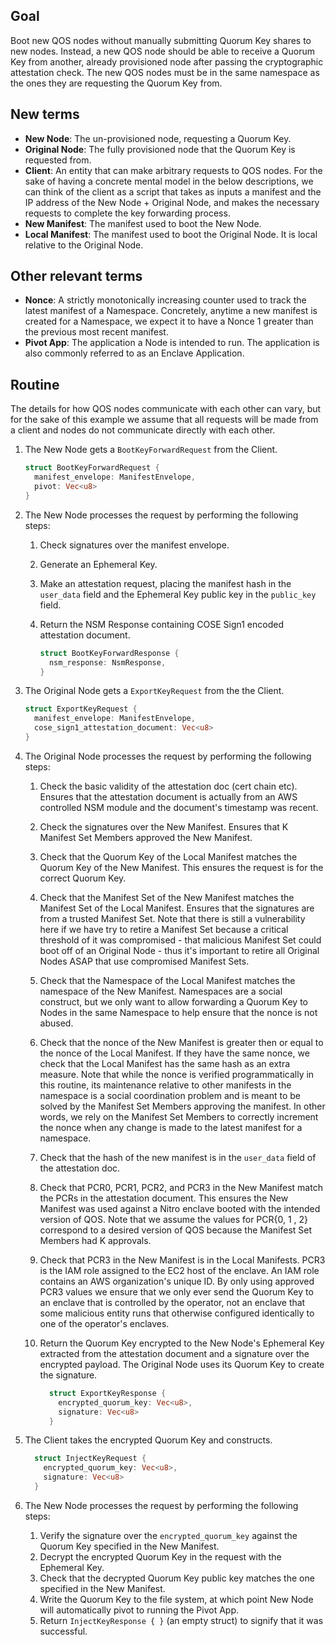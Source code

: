 ## Goal

Boot new QOS nodes without manually submitting Quorum Key shares to new nodes. Instead, a new QOS node should be able to receive a Quorum Key from another, already provisioned node after passing the cryptographic attestation check. The new QOS nodes must be in the same namespace as the ones they are requesting the Quorum Key from.

## New terms

* **New Node**: The un-provisioned node, requesting a Quorum Key.
* **Original Node**: The fully provisioned node that the Quorum Key is requested from.
* **Client**: An entity that can make arbitrary requests to QOS nodes. For the sake of having a concrete mental model in the below descriptions, we can think of the client as a script that takes as inputs a manifest and the IP address of the New Node + Original Node, and makes the necessary requests to complete the key forwarding process.
* **New Manifest**: The manifest used to boot the New Node.
* **Local Manifest**: The manifest used to boot the Original Node. It is local relative to the Original Node.

## Other relevant terms

* **Nonce**: A strictly monotonically increasing counter used to track the latest manifest of a Namespace. Concretely, anytime a new manifest is created for a Namespace, we expect it to have a Nonce 1 greater than the previous most recent manifest.
* **Pivot App**: The application a Node is intended to run. The application is also commonly referred to as an Enclave Application.

## Routine

The details for how QOS nodes communicate with each other can vary, but for the sake of this example we assume that all requests will be made from a client and nodes do not communicate directly with each other.

1) The New Node gets a `BootKeyForwardRequest` from the Client.

    ```rust
    struct BootKeyForwardRequest {
      manifest_envelope: ManifestEnvelope,
      pivot: Vec<u8>
    }
    ```

2) The New Node processes the request by performing the following steps:
    1) Check signatures over the manifest envelope.
    1) Generate an Ephemeral Key.
    1) Make an attestation request, placing the manifest hash in the `user_data` field and the Ephemeral Key public key in the `public_key` field.
    1) Return the NSM Response containing COSE Sign1 encoded attestation document.

        ```rust
        struct BootKeyForwardResponse {
          nsm_response: NsmResponse,
        }
        ```

3) The Original Node gets a `ExportKeyRequest` from the the Client.

    ```rust
    struct ExportKeyRequest {
      manifest_envelope: ManifestEnvelope,
      cose_sign1_attestation_document: Vec<u8>
    }
    ```

4) The Original Node processes the request by performing the following steps:
    1) Check the basic validity of the attestation doc (cert chain etc). Ensures that the attestation document is actually from an AWS controlled NSM module and the document's timestamp was recent.
    1) Check the signatures over the New Manifest. Ensures that K Manifest Set Members approved the New Manifest.
    1) Check that the Quorum Key of the Local Manifest matches the Quorum Key of the New Manifest. This ensures the request is for the correct Quorum Key.
    1) Check that the Manifest Set of the New Manifest matches the Manifest Set of the Local Manifest. Ensures that the signatures are from a trusted Manifest Set. Note that there is still a vulnerability here if we have try to retire a Manifest Set because a critical threshold of it was compromised - that malicious Manifest Set could boot off of an Original Node - thus it's important to retire all Original Nodes ASAP that use compromised Manifest Sets.
    1) Check that the Namespace of the Local Manifest matches the namespace of the New Manifest. Namespaces are a social construct, but we only want to allow forwarding a Quorum Key to Nodes in the same Namespace to help ensure that the nonce is not abused.
    1) Check that the nonce of the New Manifest is greater then or equal to the nonce of the Local Manifest. If they have the same nonce, we check that the Local Manifest has the same hash as an extra measure. Note that while the nonce is verified programmatically in this routine, its maintenance relative to other manifests in the namespace is a social coordination problem and is meant to be solved by the Manifest Set Members approving the manifest. In other words, we rely on the Manifest Set Members to correctly increment the nonce when any change is made to the latest manifest for a namespace.
    1) Check that the hash of the new manifest is in the `user_data` field of the attestation doc.
    1) Check that PCR0, PCR1, PCR2, and PCR3 in the New Manifest match the PCRs in the attestation document. This ensures the New Manifest was used against a Nitro enclave booted with the intended version of QOS. Note that we assume the values for PCR{0, 1 , 2} correspond to a desired version of QOS because the Manifest Set Members had K approvals.
    1) Check that PCR3 in the New Manifest is in the Local Manifests. PCR3 is the IAM role assigned to the EC2 host of the enclave. An IAM role contains an AWS organization's unique ID. By only using approved PCR3 values we ensure that we only ever send the Quorum Key to an enclave that is controlled by the operator, not an enclave that some malicious entity runs that otherwise configured identically to one of the operator's enclaves.
    1) Return the Quorum Key encrypted to the New Node's Ephemeral Key extracted from the attestation document and a signature over the encrypted payload. The Original Node uses its Quorum Key to create the signature.

        ```rust
          struct ExportKeyResponse {
            encrypted_quorum_key: Vec<u8>,
            signature: Vec<u8>
          }
        ```

5) The Client takes the encrypted Quorum Key and constructs.

    ```rust
      struct InjectKeyRequest {
        encrypted_quorum_key: Vec<u8>,
        signature: Vec<u8>
      }
    ```

6) The New Node processes the request by performing the following steps:
    1) Verify the signature over the `encrypted_quorum_key` against the Quorum Key specified in the New Manifest.
    1) Decrypt the encrypted Quorum Key in the request with the Ephemeral Key.
    1) Check that the decrypted Quorum Key public key matches the one specified in the New Manifest.
    1) Write the Quorum Key to the file system, at which point New Node will automatically pivot to running the Pivot App.
    1) Return `InjectKeyResponse { }` (an empty struct) to signify that it was successful.
